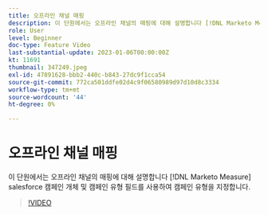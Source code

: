 ```yaml
---
title: 오프라인 채널 매핑
description: 이 단원에서는 오프라인 채널의 매핑에 대해 설명합니다 [!DNL Marketo Measure] salesforce 캠페인 개체 및 캠페인 유형 필드를 사용하여 캠페인 유형을 지정합니다.
role: User
level: Beginner
doc-type: Feature Video
last-substantial-update: 2023-01-06T00:00:00Z
kt: 11691
thumbnail: 347249.jpeg
exl-id: 47891628-bbb2-440c-b843-27dc9f1cca54
source-git-commit: 772ca501ddfe02d4c9f06580989d97d10d8c3334
workflow-type: tm+mt
source-wordcount: '44'
ht-degree: 0%

---
```


# 오프라인 채널 매핑

이 단원에서는 오프라인 채널의 매핑에 대해 설명합니다 [!DNL Marketo Measure] salesforce 캠페인 개체 및 캠페인 유형 필드를 사용하여 캠페인 유형을 지정합니다.

>[!VIDEO](https://video.tv.adobe.com/v/347249/?quality=12&learn=on)
